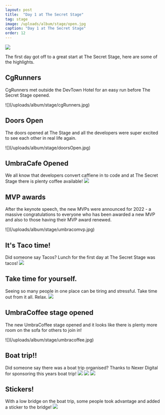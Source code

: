 ```yaml
---
layout: post
title:  "Day 1 at The Secret Stage"
tag: stage
image: /uploads/album/stage/open.jpg
caption: "Day 1 at The Secret Stage"
order: 12
---
```


![]({{page.image}})

The first day got off to a great start at The Secret Stage, here are some of the highlights. 

## CgRunners

CgRunners met outside the DevTown Hotel for an easy run before The Secret Stage opened. 

<span class="row">
<span class="col">![](/uploads/album/stage/cgRunners.jpg)</span>
</span>

## Doors Open

The doors opened at The Stage and all the developers were super excited to see each other in real life again.

<span class="row">
<span class="col">![](/uploads/album/stage/doorsOpen.jpg)</span>
</span>


## UmbraCafe Opened

We all know that developers convert caffiene in to code and at The Secret Stage there is plenty coffee available! 
<span class="row">
<span class="col">![](/uploads/album/stage/umbracafe.jpg)</span>
</span>

## MVP awards

After the keynote speech, the new MVPs were announced for 2022 - a massive congratulations to everyone who has been awarded a new MVP and also to those having their MVP award renewed.

<span class="row">
<span class="col">![](/uploads/album/stage/umbracomvp.jpg)</span>
</span>


## It's Taco time! 
Did someone say Tacos? Lunch for the first day at The Secret Stage was tacos! 
<span class="row">
<span class="col">![](/uploads/album/stage/tacotime.jpg)</span>
</span>


## Take time for yourself.
Seeing so many people in one place can be tiring and stressful. Take time out from it all. Relax.
<span class="row">
<span class="col">![](/uploads/album/stage/relax.jpg)</span>
</span>

## UmbraCoffee stage opened

The new UmbraCoffee stage opened and it looks like there is plenty more room on the sofa for others to join in!

<span class="row">
<span class="col">![](/uploads/album/stage/umbracoffee.jpg)</span>
</span>


## Boat trip!! 

Did someone say there was a boat trip organised? Thanks to Nexer Digital for sponsoring this years boat trip! 
<span class="row">
<span class="col">![](/uploads/album/stage/boattrip1.jpg)</span>
<span class="col">![](/uploads/album/stage/boattrip2.jpg)</span>
<span class="col">![](/uploads/album/stage/boattrip3.jpg)</span>
</span>

## Stickers!

With a low bridge on the boat trip, some people took advantage and added a sticker to the bridge!
<span class="row">
<span class="col">![](/uploads/album/stage/stickers.jpg)</span>
</span>